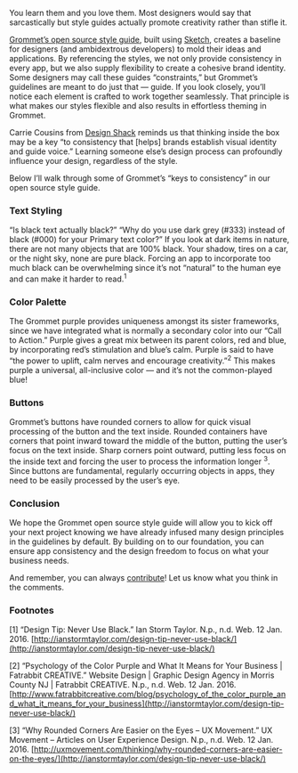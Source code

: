 You learn them and you love them. Most designers would say that sarcastically but style guides actually promote creativity rather than stifle it.

[Grommet’s open source style guide](https://github.com/grommet/grommet-design/raw/master/grommet/grommet-sticker-sheet-apps-general-0-2.sketch), built using [Sketch](http://www.sketchapp.com/), creates a baseline for designers (and ambidextrous developers) to mold their ideas and applications. By referencing the styles, we not only provide consistency in every app, but we also supply flexibility to create a cohesive brand identity. Some designers may call these guides “constraints,” but Grommet’s guidelines are meant to do just that — guide. If you look closely, you’ll notice each element is crafted to work together seamlessly. That principle is what makes our styles flexible and also results in effortless theming in Grommet.

Carrie Cousins from [Design Shack](http://designshack.net/articles/graphics/designing-with-constraints-thinking-inside-the-box/) reminds us that thinking inside the box may be a key “to consistency that [helps] brands establish visual identity and guide voice.” Learning someone else’s design process can profoundly influence your design, regardless of the style.

Below I’ll walk through some of Grommet’s “keys to consistency” in our open source style guide.

### Text Styling

“Is black text actually black?” “Why do you use dark grey (#333) instead of black (#000) for your Primary text color?” If you look at dark items in nature, there are not many objects that are 100% black. Your shadow, tires on a car, or the night sky, none are pure black. Forcing an app to incorporate too much black can be overwhelming since it’s not “natural” to the human eye and can make it harder to read.<sup>1</sup>

### Color Palette

The Grommet purple provides uniqueness amongst its sister frameworks, since we have integrated what is normally a secondary color into our “Call to Action.” Purple gives a great mix between its parent colors, red and blue, by incorporating red’s stimulation and blue’s calm. Purple is said to have “the power to uplift, calm nerves and encourage creativity.”<sup>2</sup> This makes purple a universal, all-inclusive color — and it’s not the common-played blue!

### Buttons

Grommet’s buttons have rounded corners to allow for quick visual processing of the button and the text inside. Rounded containers have corners that point inward toward the middle of the button, putting the user’s focus on the text inside. Sharp corners point outward, putting less focus on the inside text and forcing the user to process the information longer <sup>3</sup>. Since buttons are fundamental, regularly occurring objects in apps, they need to be easily processed by the user’s eye.

### Conclusion

We hope the Grommet open source style guide will allow you to kick off your next project knowing we have already infused many design principles in the guidelines by default. By building on to our foundation, you can ensure app consistency and the design freedom to focus on what your business needs.

And remember, you can always [contribute](https://github.com/grommet/grommet-design)! Let us know what you think in the comments.

### Footnotes

[1] “Design Tip: Never Use Black.” Ian Storm Taylor. N.p., n.d. Web. 12 Jan. 2016.
[http://ianstormtaylor.com/design-tip-never-use-black/](http://ianstormtaylor.com/design-tip-never-use-black/)

[2] “Psychology of the Color Purple and What It Means for Your Business | Fatrabbit
CREATIVE.” Website Design | Graphic Design Agency in Morris County NJ | Fatrabbit
CREATIVE. N.p., n.d. Web. 12 Jan. 2016.
[http://www.fatrabbitcreative.com/blog/psychology_of_the_color_purple_and_what_it_means_for_your_business](http://ianstormtaylor.com/design-tip-never-use-black/)

[3] “Why Rounded Corners Are Easier on the Eyes – UX Movement.” UX Movement – Articles on User Experience Design. N.p., n.d. Web. 12 Jan. 2016.
[http://uxmovement.com/thinking/why-rounded-corners-are-easier-on-the-eyes/](http://ianstormtaylor.com/design-tip-never-use-black/)
